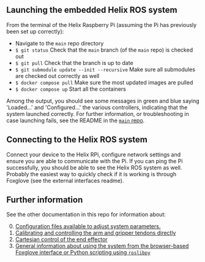 ## Launching the embedded Helix ROS system
From the terminal of the Helix Raspberry Pi (assuming the Pi has previously been set up correctly):
- Navigate to the `main` repo directory
- `$ git status` Check that the `main` branch (of the `main` repo) is checked out
- `$ git pull` Check that the branch is up to date
- `$ git submodule update --init --recursive` Make sure all submodules are checked out correctly as well
- `$ docker compose pull` Make sure the most updated images are pulled
- `$ docker compose up` Start all the containers

Among the output, you should see some messages in green and blue saying 'Loaded...' and 'Configured...' the various controllers, indicating that the system launched correctly. For further information, or troubleshooting in case launching fails, see the README in the [`main` repo](https://github.com/helix-robotics-ag/main/tree/main).

## Connecting to the Helix ROS system
Connect your device to the Helix RPi, configure network settings and ensure you are able to communicate with the Pi. If you can ping the Pi successfully, you should be able to see the Helix ROS system as well. Probably the easiest way to quickly check if it is working is through Foxglove (see the external interfaces readme).

## Further information
See the other documentation in this repo for information about:

0. [Configuration files available to adjust system parameters.](https://github.com/helix-robotics-ag/ros-helix/blob/main/Userguide_0_Configuration.md)
1. [Calibrating and controlling the arm and gripper tendons directly](https://github.com/helix-robotics-ag/ros-helix/blob/main/Userguide_1_Calibration_And_Basic_Control.md)
2. [Cartesian control of the end effector](https://github.com/helix-robotics-ag/ros-helix/blob/main/Userguide_2_Cartesian_Control.md)
3. [General information about using the system from the browser-based Foxglove interface or Python scripting using `roslibpy`](https://github.com/helix-robotics-ag/ros-helix/blob/main/Userguide_3_External_Interfaces.md)
